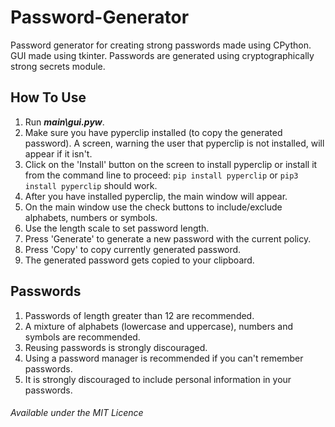 # Password-Generator
Password generator for creating strong passwords made using CPython. GUI made using tkinter. Passwords are generated using cryptographically strong secrets module. 

## How To Use
1. Run ***main\gui.pyw***. 
2. Make sure you have pyperclip installed (to copy the generated password). A screen, warning the user that pyperclip is not installed, will appear if it isn't. 
3. Click on the 'Install' button on the screen to install pyperclip or install it from the command line to proceed: ```pip install pyperclip``` or ```pip3 install pyperclip``` should work.
5. After you have installed pyperclip, the main window will appear.
6. On the main window use the check buttons to include/exclude alphabets, numbers or symbols.
7. Use the length scale to set password length.
8. Press 'Generate' to generate a new password with the current policy.
9. Press 'Copy' to copy currently generated password.
10. The generated password gets copied to your clipboard.

## Passwords
1. Passwords of length greater than 12 are recommended.
2. A mixture of alphabets (lowercase and uppercase), numbers and symbols are recommended.
3. Reusing passwords is strongly discouraged.
4. Using a password manager is recommended if you can't remember passwords.
5. It is strongly discouraged to include personal information in your passwords.

###### Available under the MIT Licence
